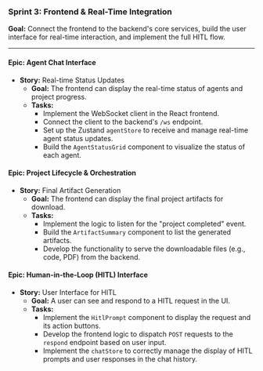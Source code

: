 ### **Sprint 3: Frontend & Real-Time Integration**

**Goal:** Connect the frontend to the backend's core services, build the user interface for real-time interaction, and implement the full HITL flow.

---

#### **Epic: Agent Chat Interface**

* **Story:** Real-time Status Updates
  * **Goal:** The frontend can display the real-time status of agents and project progress.
  * **Tasks:**
    * Implement the WebSocket client in the React frontend.
    * Connect the client to the backend's `/ws` endpoint.
    * Set up the Zustand `agentStore` to receive and manage real-time agent status updates.
    * Build the `AgentStatusGrid` component to visualize the status of each agent.

#### **Epic: Project Lifecycle & Orchestration**

* **Story:** Final Artifact Generation
  * **Goal:** The frontend can display the final project artifacts for download.
  * **Tasks:**
    * Implement the logic to listen for the "project completed" event.
    * Build the `ArtifactSummary` component to list the generated artifacts.
    * Develop the functionality to serve the downloadable files (e.g., code, PDF) from the backend.

#### **Epic: Human-in-the-Loop (HITL) Interface**

* **Story:** User Interface for HITL
  * **Goal:** A user can see and respond to a HITL request in the UI.
  * **Tasks:**
    * Implement the `HitlPrompt` component to display the request and its action buttons.
    * Develop the frontend logic to dispatch `POST` requests to the `respond` endpoint based on user input.
    * Implement the `chatStore` to correctly manage the display of HITL prompts and user responses in the chat history.
